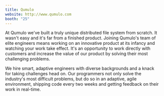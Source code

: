 ```yaml
---
title: Qumulo
website: http://www.qumulo.com
booth: "25"
---
```


At Qumulo we've built a truly unique distributed file system from scratch. It wasn't easy and it's far from a finished product. Joining Qumulo's team of elite engineers means working on an innovative product at its infancy and watching your work take effect. It's an opportunity to work directly with customers and increase the value of our product by solving their most challenging problems.

We hire smart, adaptive engineers with diverse backgrounds and a knack for taking challenges head on. Our programmers not only solve the industry's most difficult problems, but do so in an adaptive, agile environment, shipping code every two weeks and getting feedback on their work in real-time.
